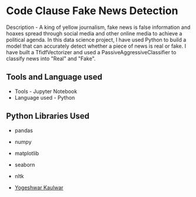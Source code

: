 
# Code Clause Fake News Detection 

Description - A king of yellow journalism, fake news is false information and hoaxes spread through social media and other online media to achieve a political agenda. In this data science project, I have used Python to build a model that can accurately detect whether a piece of news is real or fake. I have built a TfidfVectorizer and used a PassiveAggressiveClassifier to classify news into "Real" and "Fake".


## Tools and Language used
- Tools - Jupyter Notebook
- Language used - Python 
## Python Libraries Used 
- pandas
- numpy
- matplotlib
- seaborn
- nltk



- [Yogeshwar Kaulwar](https://github.com/Yogi0410)

